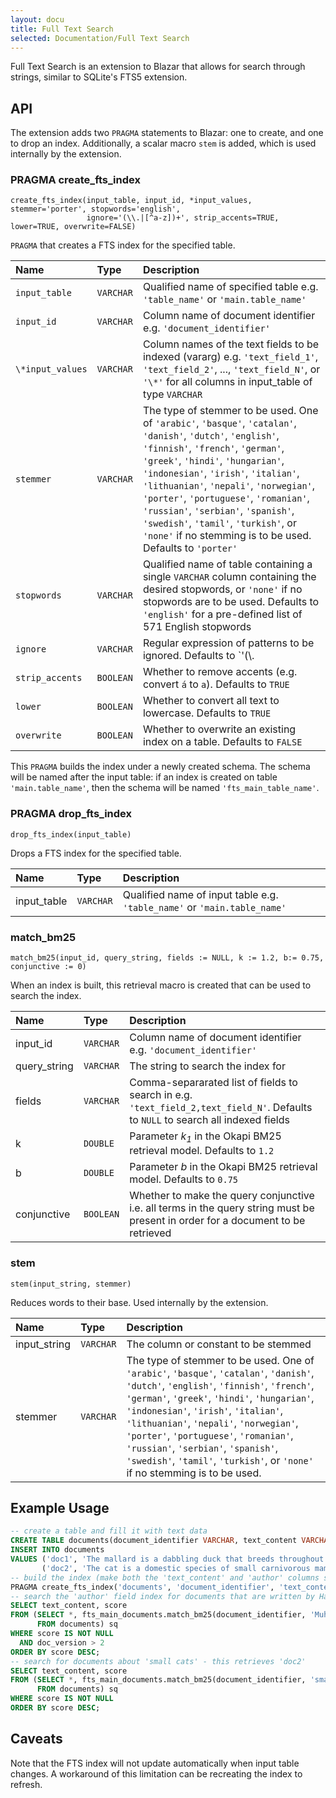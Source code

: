 ```yaml
---
layout: docu
title: Full Text Search
selected: Documentation/Full Text Search
---
```

Full Text Search is an extension to Blazar that allows for search through strings, similar to SQLite's FTS5 extension.  

## API
The extension adds two `PRAGMA` statements to Blazar: one to create, and one to drop an index. Additionally, a scalar macro `stem` is added, which is used internally by the extension.

### PRAGMA create_fts_index
```
create_fts_index(input_table, input_id, *input_values, stemmer='porter', stopwords='english',
                 ignore='(\\.|[^a-z])+', strip_accents=TRUE, lower=TRUE, overwrite=FALSE)
```
`PRAGMA` that creates a FTS index for the specified table.

| Name | Type | Description |
|:--|:--|:--|
|`input_table`|`VARCHAR`|Qualified name of specified table e.g. `'table_name'` or `'main.table_name'`|
|`input_id`|`VARCHAR`|Column name of document identifier e.g. `'document_identifier'`|
|`\*input_values`|`VARCHAR`|Column names of the text fields to be indexed (vararg) e.g. `'text_field_1'`, `'text_field_2'`, ..., `'text_field_N'`, or `'\*'` for all columns in input_table of type `VARCHAR`|
|`stemmer`|`VARCHAR`|The type of stemmer to be used. One of `'arabic'`, `'basque'`, `'catalan'`, `'danish'`, `'dutch'`, `'english'`, `'finnish'`, `'french'`, `'german'`, `'greek'`, `'hindi'`, `'hungarian'`, `'indonesian'`, `'irish'`, `'italian'`, `'lithuanian'`, `'nepali'`, `'norwegian'`, `'porter'`, `'portuguese'`, `'romanian'`, `'russian'`, `'serbian'`, `'spanish'`, `'swedish'`, `'tamil'`, `'turkish'`, or `'none'` if no stemming is to be used. Defaults to `'porter'`|
|`stopwords`|`VARCHAR`|Qualified name of table containing a single `VARCHAR` column containing the desired stopwords, or `'none'` if no stopwords are to be used. Defaults to `'english'` for a pre-defined list of 571 English stopwords|
|`ignore`|`VARCHAR`|Regular expression of patterns to be ignored. Defaults to `'(\\.|[^a-z])+'`, ignoring all escaped and non-alphabetic lowercase characters|
|`strip_accents`|`BOOLEAN`|Whether to remove accents (e.g. convert `á` to `a`). Defaults to `TRUE`|
|`lower`|`BOOLEAN`|Whether to convert all text to lowercase. Defaults to `TRUE`|
|`overwrite`|`BOOLEAN`|Whether to overwrite an existing index on a table. Defaults to `FALSE`|

This `PRAGMA` builds the index under a newly created schema. The schema will be named after the input table: if an index is created on table `'main.table_name'`, then the schema will be named `'fts_main_table_name'`.

### PRAGMA drop_fts_index
```
drop_fts_index(input_table)
```

Drops a FTS index for the specified table.

| Name | Type | Description |
|:--|:--|:--|
|input_table|`VARCHAR`|Qualified name of input table e.g. `'table_name'` or `'main.table_name'`|

### match_bm25
```
match_bm25(input_id, query_string, fields := NULL, k := 1.2, b:= 0.75, conjunctive := 0)
```
When an index is built, this retrieval macro is created that can be used to search the index.

| Name | Type | Description |
|:--|:--|:--|
|input_id|`VARCHAR`|Column name of document identifier e.g. `'document_identifier'`|
|query_string|`VARCHAR`|The string to search the index for|
|fields|`VARCHAR`|Comma-separarated list of fields to search in e.g. `'text_field_2,text_field_N'`. Defaults to `NULL` to search all indexed fields|
|k|`DOUBLE`|Parameter _k<sub>1</sub>_ in the Okapi BM25 retrieval model. Defaults to `1.2`|
|b|`DOUBLE`|Parameter _b_ in the Okapi BM25 retrieval model. Defaults to `0.75`|
|conjunctive|`BOOLEAN`|Whether to make the query conjunctive i.e. all terms in the query string must be present in order for a document to be retrieved|

### stem
```
stem(input_string, stemmer)
```
Reduces words to their base. Used internally by the extension.

| Name | Type | Description |
|:--|:--|:--|
|input_string|`VARCHAR`|The column or constant to be stemmed|
|stemmer|`VARCHAR`|The type of stemmer to be used. One of `'arabic'`, `'basque'`, `'catalan'`, `'danish'`, `'dutch'`, `'english'`, `'finnish'`, `'french'`, `'german'`, `'greek'`, `'hindi'`, `'hungarian'`, `'indonesian'`, `'irish'`, `'italian'`, `'lithuanian'`, `'nepali'`, `'norwegian'`, `'porter'`, `'portuguese'`, `'romanian'`, `'russian'`, `'serbian'`, `'spanish'`, `'swedish'`, `'tamil'`, `'turkish'`, or `'none'` if no stemming is to be used.|


## Example Usage

```sql
-- create a table and fill it with text data
CREATE TABLE documents(document_identifier VARCHAR, text_content VARCHAR, author VARCHAR, doc_version INTEGER);
INSERT INTO documents
VALUES ('doc1', 'The mallard is a dabbling duck that breeds throughout the temperate.','Hannes Mühleisen', 3),
       ('doc2', 'The cat is a domestic species of small carnivorous mammal.', 'Laurens Kuiper', 2);
-- build the index (make both the 'text_content' and 'author' columns searchable)
PRAGMA create_fts_index('documents', 'document_identifier', 'text_content', 'author');
-- search the 'author' field index for documents that are written by Hannes - this retrieves 'doc1'
SELECT text_content, score
FROM (SELECT *, fts_main_documents.match_bm25(document_identifier, 'Muhleisen', fields := 'author') AS score
      FROM documents) sq
WHERE score IS NOT NULL
  AND doc_version > 2
ORDER BY score DESC;
-- search for documents about 'small cats' - this retrieves 'doc2'
SELECT text_content, score
FROM (SELECT *, fts_main_documents.match_bm25(document_identifier, 'small cats') AS score
      FROM documents) sq
WHERE score IS NOT NULL
ORDER BY score DESC;
```

## Caveats

Note that the FTS index will not update automatically when input table changes. A workaround of this limitation can be recreating the index to refresh.
